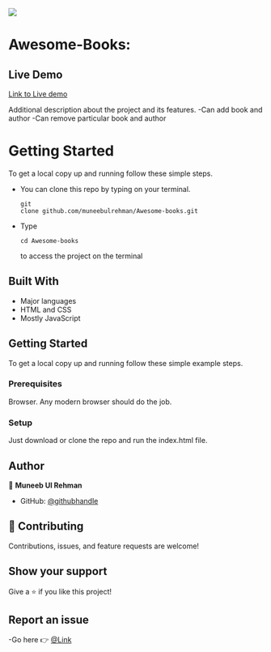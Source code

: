 ![](https://img.shields.io/badge/Microverse-blueviolet)

# Awesome-Books:

## Live Demo
 [Link to Live demo](https://muneebulrehman.github.io/Awesome-books/)

Additional description about the project and its features.
-Can add book and author
-Can remove particular book and author

# Getting Started

To get a local copy up and running follow these simple steps.
- You can clone this repo by typing  on your terminal.<pre><code>git clone github.com/muneebulrehman/Awesome-books.git</code></pre>
- Type <pre><code>cd Awesome-books</code></pre> to access the project on the terminal

## Built With

- Major languages
- HTML and CSS
- Mostly JavaScript

## Getting Started

To get a local copy up and running follow these simple example steps.

### Prerequisites
Browser. Any modern browser should do the job.

### Setup
Just download or clone the repo and run the index.html file.


## Author

👤 **Muneeb Ul Rehman**

- GitHub: [@githubhandle](https://github.com/muneebulrehman)

## 🤝 Contributing

Contributions, issues, and feature requests are welcome!

## Show your support

Give a ⭐️ if you like this project!

## Report an issue
-Go here 👉 [@Link](https://github.com/muneebulrehman/Awesome-books/issues)
